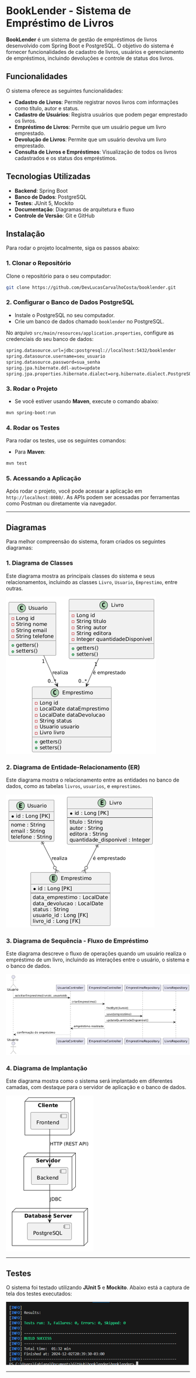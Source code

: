
# BookLender - Sistema de Empréstimo de Livros

**BookLender** é um sistema de gestão de empréstimos de livros desenvolvido com Spring Boot e PostgreSQL. O objetivo do sistema é fornecer funcionalidades de cadastro de livros, usuários e gerenciamento de empréstimos, incluindo devoluções e controle de status dos livros.

## Funcionalidades

O sistema oferece as seguintes funcionalidades:

- **Cadastro de Livros**: Permite registrar novos livros com informações como título, autor e status.
- **Cadastro de Usuários**: Registra usuários que podem pegar emprestado os livros.
- **Empréstimo de Livros**: Permite que um usuário pegue um livro emprestado.
- **Devolução de Livros**: Permite que um usuário devolva um livro emprestado.
- **Consulta de Livros e Empréstimos**: Visualização de todos os livros cadastrados e os status dos empréstimos.

## Tecnologias Utilizadas

- **Backend**: Spring Boot
- **Banco de Dados**: PostgreSQL
- **Testes**: JUnit 5, Mockito
- **Documentação**: Diagramas de arquitetura e fluxo
- **Controle de Versão**: Git e GitHub

## Instalação

Para rodar o projeto localmente, siga os passos abaixo:

### 1. Clonar o Repositório

Clone o repositório para o seu computador:

```bash
git clone https://github.com/DevLucasCarvalhoCosta/booklender.git
```

### 2. Configurar o Banco de Dados PostgreSQL

- Instale o PostgreSQL no seu computador.
- Crie um banco de dados chamado `booklender` no PostgreSQL.

No arquivo `src/main/resources/application.properties`, configure as credenciais do seu banco de dados:

```properties
spring.datasource.url=jdbc:postgresql://localhost:5432/booklender
spring.datasource.username=seu_usuario
spring.datasource.password=sua_senha
spring.jpa.hibernate.ddl-auto=update
spring.jpa.properties.hibernate.dialect=org.hibernate.dialect.PostgreSQLDialect
```

### 3. Rodar o Projeto

- Se você estiver usando **Maven**, execute o comando abaixo:

```bash
mvn spring-boot:run
```

### 4. Rodar os Testes

Para rodar os testes, use os seguintes comandos:

- Para **Maven**:

```bash
mvn test
```

### 5. Acessando a Aplicação

Após rodar o projeto, você pode acessar a aplicação em `http://localhost:8080/`. As APIs podem ser acessadas por ferramentas como Postman ou diretamente via navegador.

---

## Diagramas

Para melhor compreensão do sistema, foram criados os seguintes diagramas:

### 1. **Diagrama de Classes**

Este diagrama mostra as principais classes do sistema e seus relacionamentos, incluindo as classes `Livro`, `Usuario`, `Emprestimo`, entre outras.

![Diagrama de Classes](https://github.com/DevLucasCarvalhoCosta/booklender/blob/main/booklender/src/main/java/com/booklender/booklender/Diagramas/1.%20Diagrama%20de%20Classes.png)

### 2. **Diagrama de Entidade-Relacionamento (ER)**

Este diagrama mostra o relacionamento entre as entidades no banco de dados, como as tabelas `livros`, `usuarios`, e `emprestimos`.

![Diagrama de Entidade-Relacionamento (ER)](https://github.com/DevLucasCarvalhoCosta/booklender/blob/main/booklender/src/main/java/com/booklender/booklender/Diagramas/2.%20Diagrama%20de%20Entidade-Relacionamento%20(ER).png)

### 3. **Diagrama de Sequência - Fluxo de Empréstimo**

Este diagrama descreve o fluxo de operações quando um usuário realiza o empréstimo de um livro, incluindo as interações entre o usuário, o sistema e o banco de dados.

![Diagrama de Sequência - Fluxo de Empréstimo](https://github.com/DevLucasCarvalhoCosta/booklender/blob/main/booklender/src/main/java/com/booklender/booklender/Diagramas/3.%20Diagrama%20de%20Sequência%20-%20Fluxo%20de%20Empréstimo.png)

### 4. **Diagrama de Implantação**

Este diagrama mostra como o sistema será implantado em diferentes camadas, com destaque para o servidor de aplicação e o banco de dados.

![Diagrama de Implantação](https://github.com/DevLucasCarvalhoCosta/booklender/blob/main/booklender/src/main/java/com/booklender/booklender/Diagramas/4.%20Diagrama%20de%20Implantação.png)

---

## Testes

O sistema foi testado utilizando **JUnit 5** e **Mockito**. Abaixo está a captura de tela dos testes executados:

![Testes Executados](https://github.com/DevLucasCarvalhoCosta/booklender/blob/main/booklender/src/main/java/com/booklender/booklender/Diagramas/testes.png.png)

---
